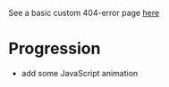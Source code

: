 See a basic custom 404-error page [here](https://lalsdev.github.io/404-Page/)

# Progression
- add some JavaScript animation
